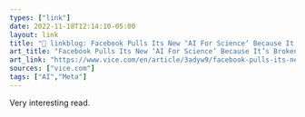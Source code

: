 ```yaml
---
types: ["link"]
date: 2022-11-18T12:14:10-05:00
layout: link
title: "🔗 linkblog: Facebook Pulls Its New ‘AI For Science’ Because It’s Broken and Terrible'"
art_title: "Facebook Pulls Its New ‘AI For Science’ Because It’s Broken and Terrible"
art_link: "https://www.vice.com/en/article/3adyw9/facebook-pulls-its-new-ai-for-science-because-its-broken-and-terrible"
sources: ["vice.com"]
tags: ["AI","Meta"]
---
```

Very interesting read.  
 
